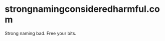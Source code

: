 strongnamingconsideredharmful.com
=================================

Strong naming bad. Free your bits.
